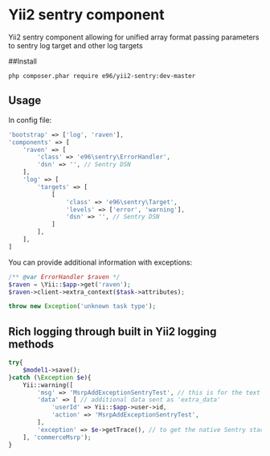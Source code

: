 Yii2 sentry component
=====================

Yii2 sentry component allowing for unified array format passing parameters to sentry log target and other log targets

##Install
```
php composer.phar require e96/yii2-sentry:dev-master
```

## Usage
In config file:

```php
'bootstrap' => ['log', 'raven'],
'components' => [
    'raven' => [
        'class' => 'e96\sentry\ErrorHandler',
        'dsn' => '', // Sentry DSN
    ],
    'log' => [
        'targets' => [
            [
                'class' => 'e96\sentry\Target',
                'levels' => ['error', 'warning'],
                'dsn' => '', // Sentry DSN
            ]
        ],
    ],
]
```
You can provide additional information with exceptions:
```php
/** @var ErrorHandler $raven */
$raven = \Yii::$app->get('raven');
$raven->client->extra_context($task->attributes);

throw new Exception('unknown task type');
```

## Rich logging through built in Yii2 logging methods

```php
try{
    $model1->save();
}catch (\Exception $e){
    Yii::warning([
        'msg' => 'MsrpAddExceptionSentryTest', // this is for the text msg
        'data' => [ // additional data sent as 'extra_data'
            'userId' => Yii::$app->user->id,
            'action' => 'MsrpAddExceptionSentryTest',
        ],
        'exception' => $e->getTrace(), // to get the native Sentry stacktrace feature available
    ], 'commerceMsrp');
}
```
